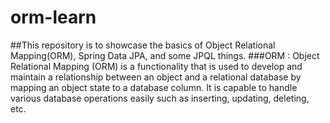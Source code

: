 # orm-learn

##This repository is to showcase the basics of Object Relational Mapping(ORM), Spring Data JPA, and some JPQL things.
###ORM : Object Relational Mapping (ORM) is a functionality that is used to develop and maintain a relationship between an object and a relational database by mapping an object state to a database column. It is capable to handle various database operations easily such as inserting, updating, deleting, etc.
